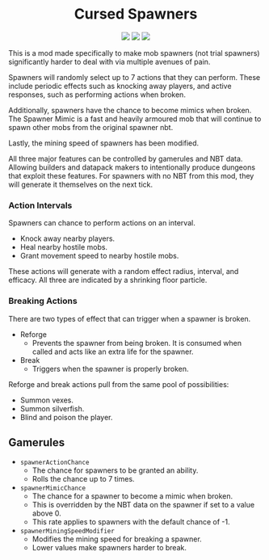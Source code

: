 <div align="center">

# Cursed Spawners
[![](https://img.shields.io/jitpack/version/com.github.Provismet/Cursed-Spawners?style=flat-square&logo=jitpack&color=F6F6F6)](https://jitpack.io/#Provismet/Cursed-Spawners)
[![](https://img.shields.io/modrinth/dt/kpbD49Kv?style=flat-square&logo=modrinth&color=F6F6F6)](https://modrinth.com/mod/cursed-spawners)
[![](https://img.shields.io/curseforge/dt/1083491?style=flat-square&logo=curseforge&color=F6F6F6)](https://www.curseforge.com/minecraft/mc-mods/cursed-spawners)

</div>

This is a mod made specifically to make mob spawners (not trial spawners) significantly harder to deal with via multiple avenues of pain.

Spawners will randomly select up to 7 actions that they can perform. These include periodic effects such as knocking away players,
and active responses, such as performing actions when broken.

Additionally, spawners have the chance to become mimics when broken. The Spawner Mimic is a fast and heavily armoured mob that will continue
to spawn other mobs from the original spawner nbt.

Lastly, the mining speed of spawners has been modified.

All three major features can be controlled by gamerules and NBT data. Allowing builders and datapack makers to intentionally produce dungeons
that exploit these features. For spawners with no NBT from this mod, they will generate it themselves on the next tick. 

### Action Intervals
Spawners can chance to perform actions on an interval.
- Knock away nearby players.
- Heal nearby hostile mobs.
- Grant movement speed to nearby hostile mobs.

These actions will generate with a random effect radius, interval, and efficacy. All three are indicated by a shrinking floor particle.

### Breaking Actions
There are two types of effect that can trigger when a spawner is broken.
- Reforge
  - Prevents the spawner from being broken. It is consumed when called and acts like an extra life for the spawner. 
- Break
  - Triggers when the spawner is properly broken. 

Reforge and break actions pull from the same pool of possibilities:
- Summon vexes.
- Summon silverfish.
- Blind and poison the player.

## Gamerules
- `spawnerActionChance`
  - The chance for spawners to be granted an ability.
  - Rolls the chance up to 7 times.
- `spawnerMimicChance`
  - The chance for a spawner to become a mimic when broken.
  - This is overridden by the NBT data on the spawner if set to a value above 0.
  - This rate applies to spawners with the default chance of -1.
- `spawnerMiningSpeedModifier`
  - Modifies the mining speed for breaking a spawner.
  - Lower values make spawners harder to break.
